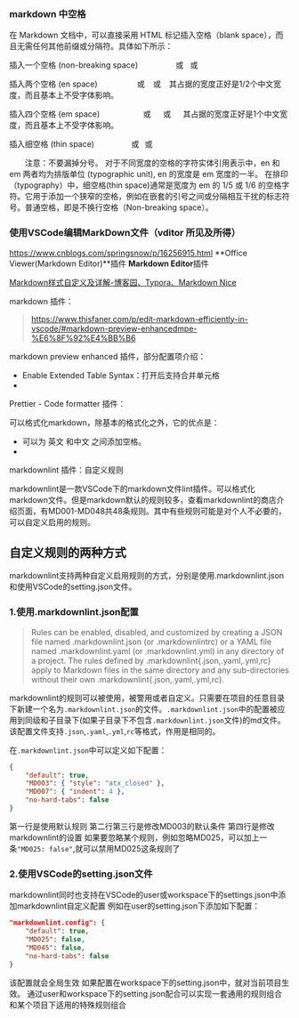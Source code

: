 ### markdown 中空格
在 Markdown 文档中，可以直接采用 HTML 标记插入空格（blank space），而且无需任何其他前缀或分隔符。具体如下所示：

插入一个空格 (non-breaking space)
　　　　&nbsp;    或    &#160;     或      &#xA0;

插入两个空格 (en space)
　　　　&ensp;     或    &#8194;   或      &#x2002;
其占据的宽度正好是1/2个中文宽度，而且基本上不受字体影响。

插入四个空格 (em space)
　　　　&emsp;    或    &#8195;   或      &#x2003;
其占据的宽度正好是1个中文宽度，而且基本上不受字体影响。

插入细空格 (thin space)
　　　　&thinsp;   或     &#8201;  或      &#x2009;

　　注意：不要漏掉分号。
对于不同宽度的空格的字符实体引用表示中，en 和 em 两者均为排版单位 (typographic unit), en 的宽度是 em 宽度的一半。
在排印（typography）中，细空格(thin space)通常是宽度为 em 的 1/5 或 1/6 的空格字符。它用于添加一个狭窄的空格，例如在嵌套的引号之间或分隔相互干扰的标志符号。普通空格，即是不换行空格（Non-breaking space）。

### 使用VSCode编辑MarkDown文件（vditor 所见及所得）
https://www.cnblogs.com/springsnow/p/16256915.html
**Office Viewer(Markdown Editor)**插件
**Markdown Editor**插件



[Markdown样式自定义及详解-博客园、Typora、Markdown Nice](https://www.cnblogs.com/Sky-seeker/p/14255593.html)



markdown 插件：

> https://www.thisfaner.com/p/edit-markdown-efficiently-in-vscode/#markdown-preview-enhancedmpe-%E6%8F%92%E4%BB%B6

markdown preview enhanced 插件，部分配置项介绍：

* Enable Extended Table Syntax：打开后支持合并单元格
* 

Prettier - Code formatter 插件：

可以格式化markdown，除基本的格式化之外，它的优点是：

* 可以为 英文 和中文 之间添加空格。
* 



markdownlint 插件：自定义规则

markdownlint是一款VSCode下的markdown文件lint插件。可以格式化markdown文件。但是markdown默认的规则较多，查看markdownlint的商店介绍页面，有MD001-MD048共48条规则。其中有些规则可能是对个人不必要的，可以自定义启用的规则。

## 自定义规则的两种方式

markdownlint支持两种自定义启用规则的方式，分别是使用.markdownlint.json和使用VSCode的setting.json文件。

### 1.使用.markdownlint.json配置

> Rules can be enabled, disabled, and customized by creating a JSON file named .markdownlint.json (or .markdownlintrc) or a YAML file named .markdownlint.yaml (or .markdownlint.yml) in any directory of a project. The rules defined by .markdownlint{.json,.yaml,.yml,rc} apply to Markdown files in the same directory and any sub-directories without their own .markdownlint{.json,.yaml,.yml,rc}.

markdownlint的规则可以被使用，被警用或者自定义。只需要在项目的任意目录下新建一个名为`.markdownlint.json`的文件。`.markdownlint.json`中的配置被应用到同级和子目录下(如果子目录下不包含`.markdownlint.json`文件)的md文件。该配置文件支持`.json`,`.yaml`,`.yml`,`rc`等格式，作用是相同的。

在`.markdownlint.json`中可以定义如下配置：

```json
{
    "default": true,
    "MD003": { "style": "atx_closed" },
    "MD007": { "indent": 4 },
    "no-hard-tabs": false
}
```

第一行是使用默认规则
第二行第三行是修改MD003的默认条件
第四行是修改markdownlint的设置
如果要忽略某个规则，例如忽略MD025，可以加上一条`"MD025: false"`,就可以禁用MD025这条规则了

### 2.使用VSCode的setting.json文件

markdownlint同时也支持在VSCode的user或workspace下的settings.json中添加markdownlint自定义配置
例如在user的setting.json下添加如下配置：

```json
"markdownlint.config": {
    "default": true,
    "MD025": false,
    "MD045": false,
    "no-hard-tabs": false
}
```

该配置就会全局生效
如果配置在workspace下的setting.json中，就对当前项目生效。
通过user和workspace下的setting.json配合可以实现一套通用的规则组合和某个项目下适用的特殊规则组合































